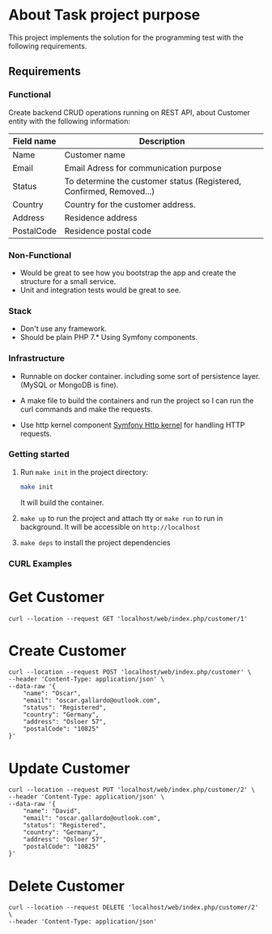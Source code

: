 
# About Task project purpose
This project implements the solution for the programming test with the following requirements.
## Requirements
### Functional
Create backend CRUD operations running on REST API, about Customer entity with the following information:

| Field name | Description |
|--|--|
| Name | Customer name |
| Email | Email Adress for communication purpose |
| Status | To determine the customer status (Registered, Confirmed, Removed...)  |
| Country | Country for the customer address. |
| Address | Residence address |
| PostalCode | Residence postal code |

### Non-Functional
* Would be great to see how you bootstrap the app and create the structure for a small service.
* Unit and integration tests would be great to see.

### Stack
* Don't use any framework.
* Should be plain PHP 7.* Using Symfony components.

### Infrastructure
* Runnable on docker container. including some sort of persistence layer. (MySQL or MongoDB is fine).

* A make file to build the containers and run the project so I can run the curl commands and make the requests.

* Use http kernel component [Symfony Http kernel](https://symfony.com/doc/current/components/http_kernel.html) for handling HTTP requests.

### Getting started
1. Run `make init` in the project directory:

    ```bash
    make init
    ```

    It will build the container.

2. `make up` to run the project and attach tty or `make run` to run in background. It will be accessible on `http://localhost`

3. `make deps` to install the project dependencies


### CURL Examples

# Get Customer
```
curl --location --request GET 'localhost/web/index.php/customer/1' 
```

# Create Customer
```
curl --location --request POST 'localhost/web/index.php/customer' \
--header 'Content-Type: application/json' \
--data-raw '{
    "name": "Oscar",
    "email": "oscar.gallardo@outlook.com",
    "status": "Registered",
    "country": "Germany",
    "address": "Osloer 57",
    "postalCode": "10825"
}'
```
# Update Customer
```
curl --location --request PUT 'localhost/web/index.php/customer/2' \
--header 'Content-Type: application/json' \
--data-raw '{
    "name": "David",
    "email": "oscar.gallardo@outlook.com",
    "status": "Registered",
    "country": "Germany",
    "address": "Osloer 57",
    "postalCode": "10825"
}'
```

# Delete Customer
```
curl --location --request DELETE 'localhost/web/index.php/customer/2' \
--header 'Content-Type: application/json'
```
